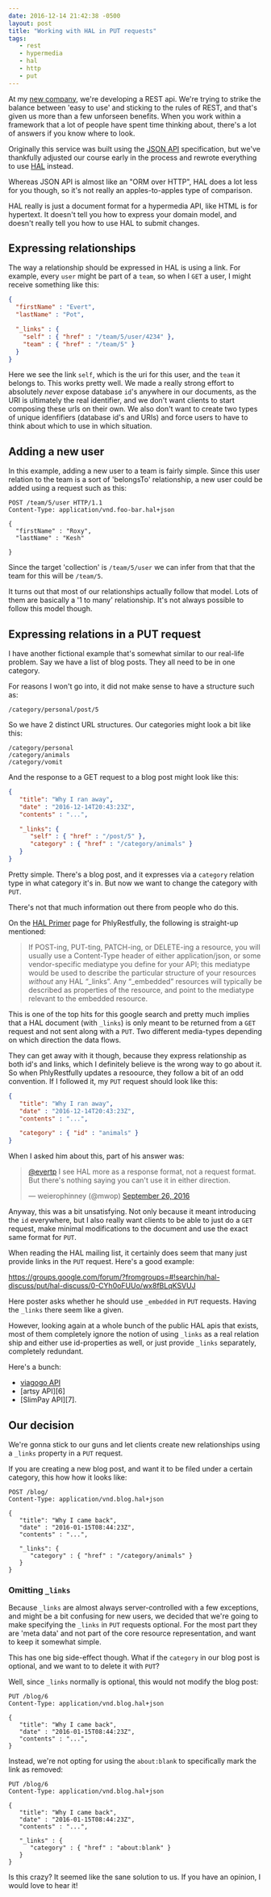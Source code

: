 ```yaml
---
date: 2016-12-14 21:42:38 -0500
layout: post
title: "Working with HAL in PUT requests"
tags:
   - rest
   - hypermedia
   - hal
   - http
   - put
---
```


At my [new company][1], we're developing a REST api. We're trying to strike
the balance between 'easy to use' and sticking to the rules of REST, and
that's given us more than a few unforseen benefits. When you work within a
framework that a lot of people have spent time thinking about, there's a
lot of answers if you know where to look.

Originally this service was built using the [JSON API][2] specification, but
we've thankfully adjusted our course early in the process and rewrote
everything to use [HAL][3] instead.

Whereas JSON API is almost like an "ORM over HTTP", HAL does a lot less for
you though, so it's not really an apples-to-apples type of comparison.

HAL really is just a document format for a hypermedia API, like HTML is for
hypertext. It doesn't tell you how to express your domain model, and doesn't
really tell you how to use HAL to submit changes.

Expressing relationships
------------------------

The way a relationship should be expressed in HAL is using a link. For
example, every `user` might be part of a `team`, so when I `GET` a user, I
might receive something like this:

```json
{
  "firstName" : "Evert",
  "lastName" : "Pot",

  "_links" : {
    "self" : { "href" : "/team/5/user/4234" },
    "team" : { "href" : "/team/5" }
  }
}
```

Here we see the link `self`, which is the uri for this user, and the `team` it
belongs to. This works pretty well. We made a really strong effort to
absolutely _never_ expose database `id`'s anywhere in our documents, as the URI
is ultimately the real identifier, and we don't want clients to start
composing these urls on their own. We also don't want to create two types of
unique idenfifiers (database id's and URIs) and force users to have to think
about which to use in which situation.


Adding a new user
-----------------

In this example, adding a new user to a team is fairly simple. Since this user
relation to the team is a sort of 'belongsTo' relationship, a new user could be
added using a request such as this:

```http
POST /team/5/user HTTP/1.1
Content-Type: application/vnd.foo-bar.hal+json

{
  "firstName" : "Roxy",
  "lastName" : "Kesh"

}
```

Since the target 'collection' is `/team/5/user` we can infer from that
that the team for this will be `/team/5`.

It turns out that most of our relationships actually follow that model. Lots
of them are basically a '1 to many' relationship. It's not always possible to
follow this model though.

Expressing relations in a PUT request
-------------------------------------

I have another fictional example that's somewhat similar to our real-life
problem. Say we have a list of blog posts. They all need to be in one category.

For reasons I won't go into, it did not make sense to have a structure such
as:

    /category/personal/post/5

So we have 2 distinct URL structures. Our categories might look a bit like this:

    /category/personal
    /category/animals
    /category/vomit

And the response to a GET request to a blog post might look like this:

```json
{
   "title": "Why I ran away",
   "date" : "2016-12-14T20:43:23Z",
   "contents" : "...",

   "_links": {
      "self" : { "href" : "/post/5" },
      "category" : { "href" : "/category/animals" }
   }
}
```

Pretty simple. There's a blog post, and it expresses via a `category` relation
type in what category it's in. But now we want to change the category with `PUT`.

There's not that much information out there from people who do this.

On the [HAL Primer][4] page for PhlyRestfully, the following is straight-up
mentioned:

> If POST-ing, PUT-ting, PATCH-ing, or DELETE-ing a resource, you will usually
> use a Content-Type header of either application/json, or some vendor-specific
> mediatype you define for your API; this mediatype would be used to describe
> the particular structure of your resources _without_ any HAL “_links”.
> Any “_embedded” resources will typically be described as properties of the
> resource, and point to the mediatype relevant to the embedded resource.

This is one of the top hits for this google search and pretty much implies that
a HAL document (with `_links`) is only meant to be returned from a `GET` request
and not sent along with a `PUT`. Two different media-types depending on which
direction the data flows.

They can get away with it though, because they express relationship as both id's
and links, which I definitely believe is the wrong way to go about it. So when
PhlyRestfully updates a resoource, they follow a bit of an odd convention. If I
followed it, my `PUT` request should look like this:

```json
{
   "title": "Why I ran away",
   "date" : "2016-12-14T20:43:23Z",
   "contents" : "...",

   "category" : { "id" : "animals" }
}
```

When I asked him about this, part of his answer was:

<blockquote class="twitter-tweet" data-lang="en"><p lang="en" dir="ltr"><a href="https://twitter.com/evertp">@evertp</a> I see HAL more as a response format, not a request format. But there&#39;s nothing saying you can&#39;t use it in either direction.</p>&mdash; weierophinney (@mwop) <a href="https://twitter.com/mwop/status/780506625958305792">September 26, 2016</a></blockquote>
<script async src="//platform.twitter.com/widgets.js" charset="utf-8"></script>

Anyway, this was a bit unsatisfying. Not only because it meant introducing the
`id` everywhere, but I also really want clients to be able to just do a `GET`
request, make minimal modifications to the document and use the exact same
format for `PUT`.

When reading the HAL mailing list, it certainly does seem that many just provide
links in the `PUT` request. Here's a good example:

<https://groups.google.com/forum/?fromgroups=#!searchin/hal-discuss/put/hal-discuss/0-CYh0oFUUo/wx8fBLqKSVUJ>

Here poster asks whether he should use `_embedded` in `PUT` requests. Having
the `_links` there seem like a given.

However, looking again at a whole bunch of the public HAL apis that exists,
most of them completely ignore the notion of using `_links` as a real relation
ship and either use id-properties as well, or just provide `_links` separately,
completely redundant.

Here's a bunch:

* [viagogo API][5]
* [artsy API][6]
* [SlimPay API][7].


Our decision
------------

We're gonna stick to our guns and let clients create new relationships using
a `_links` property in a `PUT` request.

If you are creating a new blog post, and want it to be filed under a certain
category, this how how it looks like:

```http
POST /blog/
Content-Type: application/vnd.blog.hal+json

{
   "title": "Why I came back",
   "date" : "2016-01-15T08:44:23Z",
   "contents" : "...",

   "_links": {
      "category" : { "href" : "/category/animals" }
   }
}
```

### Omitting `_links`

Because `_links` are almost always server-controlled with a few exceptions,
and might be a bit confusing for new users, we decided that we're going to make
specifying the `_links` in `PUT` requests optional. For the most part they are
'meta data' and not part of the core resource representation, and want to keep
it somewhat simple.

This has one big side-effect though. What if the `category` in our blog post is
optional, and we want to to delete it with `PUT`?

Well, since `_links` normally is optional, this would not modify the blog post:


```http
PUT /blog/6
Content-Type: application/vnd.blog.hal+json

{
   "title": "Why I came back",
   "date" : "2016-01-15T08:44:23Z",
   "contents" : "...",
}
```

Instead, we're not opting for using the `about:blank` to specifically mark the
link as removed:


```http
PUT /blog/6
Content-Type: application/vnd.blog.hal+json

{
   "title": "Why I came back",
   "date" : "2016-01-15T08:44:23Z",
   "contents" : "...",

   "_links" : {
      "category" : { "href" : "about:blank" }
   }
}
```

Is this crazy? It seemed like the sane solution to us. If you have an opinion,
I would love to hear it!


[1]: https://getturnstyle.com/
[2]: http://jsonapi.org/
[3]: http://stateless.co/hal_specification.html
[4]: http://phlyrestfully.readthedocs.io/en/latest/halprimer.html
[5]: http://developer.viagogo.net/
